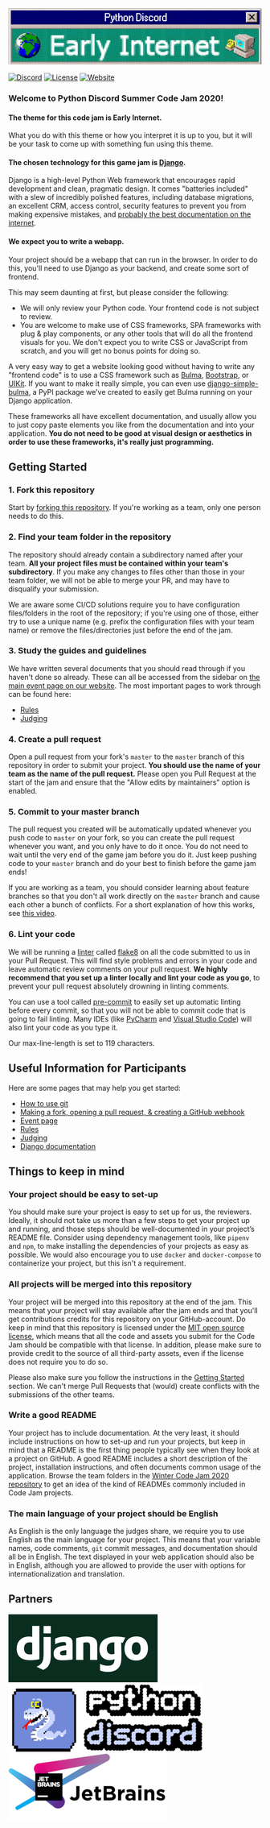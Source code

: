 [![Early Internet Theme Banner](early_internet_banner.png)](#)

[![Discord](https://img.shields.io/static/v1?label=Python%20Discord&logo=discord&message=%3E40k%20members&color=%237289DA&logoColor=white)](https://discord.gg/2B963hn)
[![License](https://img.shields.io/github/license/python-discord/bot)](LICENSE)
[![Website](https://img.shields.io/badge/website-visit-brightgreen)][7]

### Welcome to Python Discord Summer Code Jam 2020!

#### The theme for this code jam is **Early Internet**.

What you do with this theme or how you interpret it is up to you, but it will be your task to come up with something fun using this theme.

#### The chosen technology for this game jam is [Django][6].

Django is a high-level Python Web framework that encourages rapid development and clean, pragmatic design. It comes "batteries included" with a slew of incredibly polished features, including database migrations, an excellent CRM, access control, security features to prevent you from making expensive mistakes, and [probably the best documentation on the internet][1].

#### We expect you to write a webapp.

Your project should be a webapp that can run in the browser. In order to do this, you'll need to use Django as your backend, and create some sort of frontend.

This may seem daunting at first, but please consider the following:
- We will only review your Python code. Your frontend code is not subject to review.
- You are welcome to make use of CSS frameworks, SPA frameworks with plug & play components, or any other tools that will do all the frontend visuals for you. We don't expect you to write CSS or JavaScript from scratch, and you will get no bonus points for doing so.

A very easy way to get a website looking good without having to write any "frontend code" is to use a CSS framework such as [Bulma], [Bootstrap], or [UIKit]. If you want to make it really simple, you can even use [django-simple-bulma], a PyPI package we've created to easily get Bulma running on your Django application.

These frameworks all have excellent documentation, and usually allow you to just copy paste elements you like from the documentation and into your application. **You do not need to be good at visual design or aesthetics in order to use these frameworks, it's really just programming.**

## Getting Started

### 1. Fork this repository

Start by [forking this repository][3]. If you're working as a team, only one person needs to do this.

### 2. Find your team folder in the repository

The repository should already contain a subdirectory named after your team. **All your project files must be contained within your team's subdirectory**. If you make any changes to files other than those in your team folder, we will not be able to merge your PR, and may have to disqualify your submission.

We are aware some CI/CD solutions require you to have configuration files/folders in the root of the repository; if you're using one of those, either try to use a unique name (e.g. prefix the configuration files with your team name) or remove the files/directories just before the end of the jam.

### 3. Study the guides and guidelines

We have written several documents that you should read through if you haven't done so already. These can all be accessed from the sidebar on [the main event page on our website][5]. The most important pages to work through can be found here:

- [Rules]
- [Judging]

### 4. Create a pull request

Open a pull request from your fork's `master` to the `master` branch of this repository in order to submit your project. **You should use the name of your team as the name of the pull request.** Please open you Pull Request at the start of the jam and ensure that the "Allow edits by maintainers" option is enabled.

### 5. Commit to your master branch

The pull request you created will be automatically updated whenever you push code to `master` on your fork, so you can create the pull request whenever you want, and you only have to do it once. You do not need to wait until the very end of the game jam before you do it. Just keep pushing code to your `master` branch and do your best to finish before the game jam ends!

If you are working as a team, you should consider learning about feature branches so that you don't all work directly on the `master` branch and cause each other a bunch of conflicts. For a short explanation of how this works, see [this video][2].

### 6. Lint your code

We will be running a [linter] called [flake8] on all the code submitted to us in your Pull Request. This will find style problems and errors in your code and leave automatic review comments on your pull request. **We highly recommend that you set up a linter locally and lint your code as you go**, to prevent your pull request absolutely drowning in linting comments.

You can use a tool called [pre-commit] to easily set up automatic linting before every commit, so that you will not be able to commit code that is going to fail linting. Many IDEs (like [PyCharm] and [Visual Studio Code]) will also lint your code as you type it.

Our max-line-length is set to 119 characters.

## Useful Information for Participants

Here are some pages that may help you get started:

- [How to use git](https://pythondiscord.com/pages/code-jams/using-git/)
- [Making a fork, opening a pull request, & creating a GitHub webhook](https://pythondiscord.com/pages/code-jams/pull-request/)
- [Event page][5]
- [Rules]
- [Judging]
- [Django documentation][1]

## Things to keep in mind

### Your project should be easy to set-up
You should make sure your project is easy to set up for us, the reviewers. Ideally, it should not take us more than a few steps to get your project up and running, and those steps should be well-documented in your project’s README file. Consider using dependency management tools, like `pipenv` and `npm`, to make installing the dependencies of your projects as easy as possible. We would also encourage you to use `docker` and `docker-compose` to containerize your project, but this isn't a requirement.

### All projects will be merged into this repository
Your project will be merged into this repository at the end of the jam. This means that your project will stay available after the jam ends and that you'll get contributions credits for this repository on your GitHub-account. Do keep in mind that this repository is licensed under the [MIT open source license], which means that all the code and assets you submit for the Code Jam should be compatible with that license. In addition, please make sure to provide credit to the source of all third-party assets, even if the license does not require you to do so.

Please also make sure you follow the instructions in the [Getting Started](#getting-started) section. We can't merge Pull Requests that (would) create conflicts with the submissions of the other teams.

### Write a good README
Your project has to include documentation. At the very least, it should include instructions on how to set-up and run your projects, but keep in mind that a README is the first thing people typically see when they look at a project on GitHub. A good README includes a short description of the project, installation instructions, and often documents common usage of the application. Browse the team folders in the [Winter Code Jam 2020 repository][4] to get an idea of the kind of READMEs commonly included in Code Jam projects.

### The main language of your project should be English
As English is the only language the judges share, we require you to use English as the main language for your project. This means that your variable names, code comments, `git` commit messages, and documentation should all be in English. The text displayed in your web application should also be in English, although you are allowed to provide the user with options for internationalization and translation.

## Partners

[![django](django_logo.png)][6] [![pydis](early_pydis_logo.png)][7] [![jetbrains](jetbrains_logo.png)](https://jetbrains.com)

[1]: https://docs.djangoproject.com/en/3.0/
[2]: https://www.youtube.com/watch?v=j7YDbrS9I48
[3]: https://github.com/python-discord/summer-code-jam-2020/fork
[4]: https://github.com/python-discord/code-jam-6
[5]: https://pythondiscord.com/pages/code-jams/code-jam-7/
[6]: https://www.djangoproject.com/
[7]: https://pythondiscord.com
[Bulma]: https://bulma.io/
[Bootstrap]: https://getbootstrap.com/
[UIKit]: https://getuikit.com/
[django-simple-bulma]: https://github.com/python-discord/django-simple-bulma
[Rules]: https://pythondiscord.com/pages/code-jams/code-jam-7/rules/
[Judging]: https://pythondiscord.com/pages/code-jams/judging/
[linter]: https://realpython.com/python-code-quality/#linters
[flake8]: https://flake8.pycqa.org/en/latest/
[pre-commit]: https://pre-commit.com/
[PyCharm]: https://www.jetbrains.com/pycharm/
[Visual Studio Code]: https://code.visualstudio.com/
[MIT open source license]: https://opensource.org/licenses/MIT
